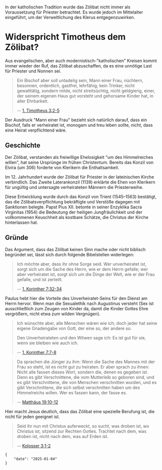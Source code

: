 In der katholischen Tradition wurde das Zölibat nicht immer als 
Voraussetzung für Priester betrachtet. Es wurde jedoch im Mittelalter 
eingeführt, um der Verweltlichung des Klerus entgegenzuwirken. 

# Widerspricht Timotheus dem Zölibat?

Aus evangelischen, aber auch modernistisch-"katholischen"
Kreisen kommt immer wieder der Ruf, das Zölibat abzuschaffen,
da es eine unnötige Last für Priester und Nonnen sei.

> Ein Bischof aber soll untadelig sein, Mann einer Frau, 
> nüchtern, besonnen, ordentlich, gastfrei, lehrfähig; kein Trinker, 
> nicht gewalttätig, sondern milde, nicht streitsüchtig, nicht 
> geldgierig, einer, der seinem eigenen Haus gut vorsteht und 
> gehorsame Kinder hat, in aller Ehrbarkeit.
> 
> -- [1. Timotheus 3:2-5](https://k-bibel.de/ARN/1Timotheus3#2-5)

Der Ausdruck "Mann einer Frau" bezieht sich natürlich darauf, dass ein 
Bischof, falls er verheiratet ist, monogam und treu leben sollte, nicht, 
dass eine Heirat verpflichtend wäre.

## Geschichte

Der Zölibat, verstanden als freiwillige Ehelosigkeit "um des Himmelreiches willen", 
hat seine Ursprünge im frühen Christentum. Bereits das Konzil von Elvira (um 306) 
forderte von Klerikern die Enthaltsamkeit. 

Im 12. Jahrhundert wurde der Zölibat für Priester in der lateinischen Kirche verbindlich. 
Das Zweite Laterankonzil (1139) erklärte die Ehen von Klerikern für ungültig und 
untersagte verheirateten Männern die Priesterweihe. 

Diese Entwicklung wurde durch das Konzil von Trient (1545–1563) bestätigt, das die 
Zölibatsverpflichtung bekräftigte und Verstöße dagegen mit Sanktionen belegte. 
Papst Pius XII. betonte in seiner Enzyklika Sacra Virginitas (1954) die Bedeutung der 
heiligen Jungfräulichkeit und der vollkommenen Keuschheit als kostbare Schätze, die 
Christus der Kirche hinterlassen hat.

## Gründe

Das Argument, dass das Zölibat keinen Sinn mache oder nicht biblisch 
begründet sei, lässt sich durch folgende Bibelstellen widerlegen:

> Ich möchte aber, dass ihr ohne Sorge seid. Wer unverheiratet ist, 
> sorgt sich um die Sache des Herrn, wie er dem Herrn gefalle; wer 
> aber verheiratet ist, sorgt sich um die Dinge der Welt, wie er 
> der Frau gefalle, und ist zerteilt.
>
> -- [1. Korinther 7:32-34](https://k-bibel.de/ARN/1Korinther7#32-34)  

Paulus hebt hier die Vorteile des Unverheiratet-Seins für den Dienst 
am Herrn hervor. Wenn man die Sexualethik nach Augustinus versteht (Sex 
ist ausschließlich zum Zeugen von Kinder da, damit die Kinder Gottes Ehre 
vergrößern, nicht etwa zum wilden Vergnügen).

> Ich wünschte aber, alle Menschen wären wie ich; doch jeder hat 
> seine eigene Gnadengabe von Gott, der eine so, der andere so. 
> 
> Den Unverheirateten und den Witwen sage ich: Es ist gut für sie, 
> wenn sie bleiben wie auch ich.
>
> -- [1. Korinther 7:7-8](https://k-bibel.de/ARN/1Korinther7#7-8)

> Da sprachen die Jünger zu ihm: Wenn die Sache des Mannes mit der Frau so steht, 
> ist es nicht gut zu heiraten. Er aber sprach zu ihnen: Nicht alle fassen dieses 
> Wort, sondern die, denen es gegeben ist. Denn es gibt Verschnittene, die vom 
> Mutterleib so geboren sind, und es gibt Verschnittene, die von Menschen verschnitten 
> wurden, und es gibt Verschnittene, die sich selbst verschnitten haben um des 
> Himmelreichs willen. Wer es fassen kann, der fasse es.
>
> -- [Matthäus 19:10-12](https://k-bibel.de/ARN/Matthaeus19#10-12)

Hier macht Jesus deutlich, dass das Zölibat eine spezielle Berufung ist, 
die nicht für jeden geeignet ist.

> Seid ihr nun mit Christus auferweckt, so sucht, was droben ist, wo Christus ist, 
> sitzend zur Rechten Gottes. Trachtet nach dem, was droben ist, 
> nicht nach dem, was auf Erden ist.
>
> -- [Kolosser 3:1-2](https://k-bibel.de/ARN/Kolosser3#1-2)

```
{
    "date": "2025-01-04"
}
```
